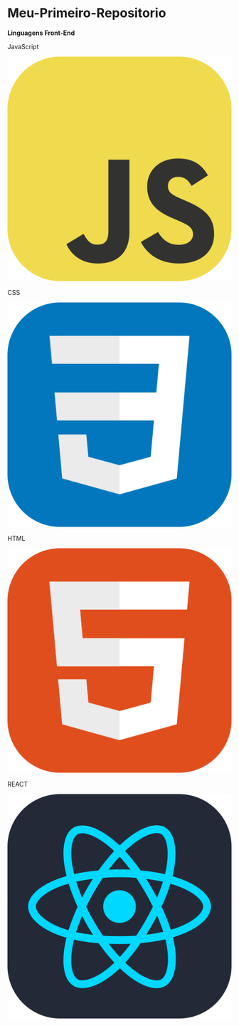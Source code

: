 # Meu-Primeiro-Repositorio
**Linguagens Front-End**

JavaScript 

![JavaScript](https://github.com/tandpfun/skill-icons/blob/main/icons/JavaScript.svg)

CSS 

![CSS](https://github.com/tandpfun/skill-icons/blob/main/icons/CSS.svg)

HTML 

![HTML](https://github.com/tandpfun/skill-icons/blob/main/icons/HTML.svg)

REACT 

![REACT](https://github.com/tandpfun/skill-icons/blob/main/icons/React-Dark.svg)

